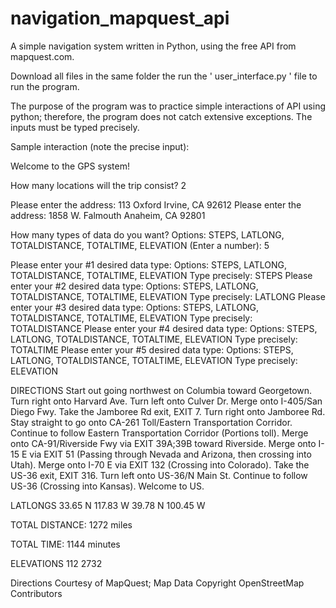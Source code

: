# navigation_mapquest_api
A simple navigation system written in Python, using the free API from mapquest.com.

Download all files in the same folder the run the ' user_interface.py ' file to run the program.

The purpose of the program was to practice simple interactions of API using python; therefore, the program does not catch extensive exceptions. The inputs must be typed precisely.

Sample interaction (note the precise input):

>>>


Welcome to the GPS system!

How many locations will the trip consist? 2

Please enter the address: 113 Oxford Irvine, CA 92612
Please enter the address: 1858 W. Falmouth Anaheim, CA 92801

How many types of data do you want? 
Options: STEPS, LATLONG, TOTALDISTANCE, TOTALTIME, ELEVATION 
(Enter a number): 5

Please enter your #1 desired data type: 
Options: STEPS, LATLONG, TOTALDISTANCE, TOTALTIME, ELEVATION 
Type precisely: STEPS
Please enter your #2 desired data type: 
Options: STEPS, LATLONG, TOTALDISTANCE, TOTALTIME, ELEVATION 
Type precisely: LATLONG
Please enter your #3 desired data type: 
Options: STEPS, LATLONG, TOTALDISTANCE, TOTALTIME, ELEVATION 
Type precisely: TOTALDISTANCE
Please enter your #4 desired data type: 
Options: STEPS, LATLONG, TOTALDISTANCE, TOTALTIME, ELEVATION 
Type precisely: TOTALTIME
Please enter your #5 desired data type: 
Options: STEPS, LATLONG, TOTALDISTANCE, TOTALTIME, ELEVATION 
Type precisely: ELEVATION

DIRECTIONS
Start out going northwest on Columbia toward Georgetown.
Turn right onto Harvard Ave.
Turn left onto Culver Dr.
Merge onto I-405/San Diego Fwy.
Take the Jamboree Rd exit, EXIT 7.
Turn right onto Jamboree Rd.
Stay straight to go onto CA-261 Toll/Eastern Transportation Corridor. Continue to follow Eastern Transportation Corridor (Portions toll).
Merge onto CA-91/Riverside Fwy via EXIT 39A;39B toward Riverside.
Merge onto I-15 E via EXIT 51 (Passing through Nevada and Arizona, then crossing into Utah).
Merge onto I-70 E via EXIT 132 (Crossing into Colorado).
Take the US-36 exit, EXIT 316.
Turn left onto US-36/N Main St. Continue to follow US-36 (Crossing into Kansas).
Welcome to US.

LATLONGS
33.65 N 117.83 W
39.78 N 100.45 W

TOTAL DISTANCE: 1272 miles

TOTAL TIME: 1144 minutes

ELEVATIONS
112
2732

Directions Courtesy of MapQuest; Map Data Copyright OpenStreetMap Contributors

>>> 
